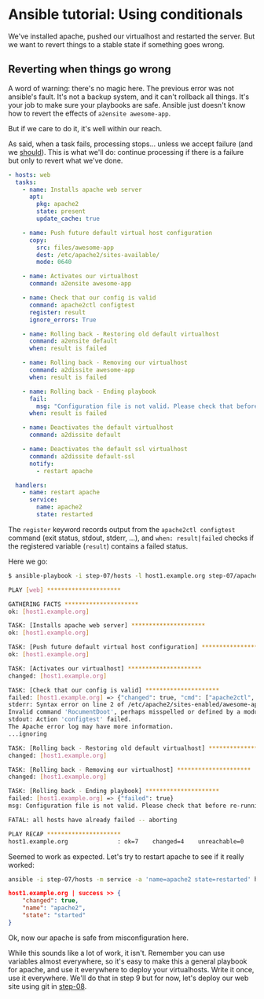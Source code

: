 # Ansible tutorial: Using conditionals

We've installed apache, pushed our virtualhost and restarted the server.
But we want to revert things to a stable state if something goes wrong.

## Reverting when things go wrong

A word of warning: there's no magic here. The previous error was not
ansible's fault. It's not a backup system, and it can't rollback all
things. It's your job to make sure your playbooks are safe. Ansible 
just doesn't know how to revert the effects of `a2ensite awesome-app`.

But if we care to do it, it's well within our reach.

As said, when a task fails, processing stops... unless we accept failure
(and we [should](http://www.aaronsw.com/weblog/geremiah)). This is what
we'll do: continue processing if there is a failure but only to revert
what we've done.

```yaml
- hosts: web
  tasks:
    - name: Installs apache web server
      apt:
        pkg: apache2
        state: present
        update_cache: true

    - name: Push future default virtual host configuration
      copy:
        src: files/awesome-app
        dest: /etc/apache2/sites-available/
        mode: 0640

    - name: Activates our virtualhost
      command: a2ensite awesome-app

    - name: Check that our config is valid
      command: apache2ctl configtest
      register: result
      ignore_errors: True

    - name: Rolling back - Restoring old default virtualhost
      command: a2ensite default
      when: result is failed

    - name: Rolling back - Removing our virtualhost
      command: a2dissite awesome-app
      when: result is failed

    - name: Rolling back - Ending playbook
      fail:
        msg: "Configuration file is not valid. Please check that before re-running the playbook."
      when: result is failed

    - name: Deactivates the default virtualhost
      command: a2dissite default

    - name: Deactivates the default ssl virtualhost
      command: a2dissite default-ssl
      notify:
        - restart apache

  handlers:
    - name: restart apache
      service:
        name: apache2
        state: restarted
```

The `register` keyword records output from the `apache2ctl configtest`
command (exit status, stdout, stderr, ...), and `when: result|failed`
checks if the registered variable (`result`) contains a failed status.

Here we go:

```bash
$ ansible-playbook -i step-07/hosts -l host1.example.org step-07/apache.yml

PLAY [web] *********************

GATHERING FACTS *********************
ok: [host1.example.org]

TASK: [Installs apache web server] *********************
ok: [host1.example.org]

TASK: [Push future default virtual host configuration] *********************
ok: [host1.example.org]

TASK: [Activates our virtualhost] *********************
changed: [host1.example.org]

TASK: [Check that our config is valid] *********************
failed: [host1.example.org] => {"changed": true, "cmd": ["apache2ctl", "configtest"], "delta": "0:00:00.051874", "end": "2013-03-10 10:50:17.714105", "rc": 1, "start": "2013-03-10 10:50:17.662231"}
stderr: Syntax error on line 2 of /etc/apache2/sites-enabled/awesome-app:
Invalid command 'RocumentDoot', perhaps misspelled or defined by a module not included in the server configuration
stdout: Action 'configtest' failed.
The Apache error log may have more information.
...ignoring

TASK: [Rolling back - Restoring old default virtualhost] *********************
changed: [host1.example.org]

TASK: [Rolling back - Removing our virtualhost] *********************
changed: [host1.example.org]

TASK: [Rolling back - Ending playbook] *********************
failed: [host1.example.org] => {"failed": true}
msg: Configuration file is not valid. Please check that before re-running the playbook.

FATAL: all hosts have already failed -- aborting

PLAY RECAP *********************
host1.example.org              : ok=7    changed=4    unreachable=0    failed=1
```

Seemed to work as expected. Let's try to restart apache to see if it really worked:

```bash
ansible -i step-07/hosts -m service -a 'name=apache2 state=restarted' host1.example.org
```

```json
host1.example.org | success >> {
    "changed": true,
    "name": "apache2",
    "state": "started"
}
```

Ok, now our apache is safe from misconfiguration here.

While this sounds like a lot of work, it isn't. Remember you can use variables
almost  everywhere, so it's easy to make this a general playbook for apache,
and use it everywhere to deploy your virtualhosts. Write it once, use it
everywhere. We'll do that in step 9 but for now, let's deploy our web site
using git in
[step-08](https://github.com/leucos/ansible-tuto/tree/master/step-08).

